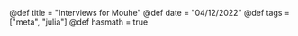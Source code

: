@def title = "Interviews for Mouhe"
@def date = "04/12/2022"
@def tags = ["meta", "julia"]
@def hasmath = true


